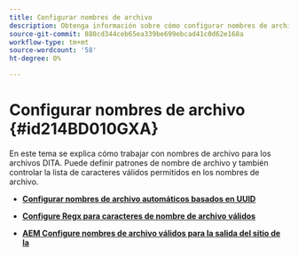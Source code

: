 ```yaml
---
title: Configurar nombres de archivo
description: Obtenga información sobre cómo configurar nombres de archivo
source-git-commit: 880cd344ceb65ea339be699ebcad41c0d62e168a
workflow-type: tm+mt
source-wordcount: '58'
ht-degree: 0%

---
```


# Configurar nombres de archivo {#id214BD010GXA}

En este tema se explica cómo trabajar con nombres de archivo para los archivos DITA. Puede definir patrones de nombre de archivo y también controlar la lista de caracteres válidos permitidos en los nombres de archivo.

- **[Configurar nombres de archivo automáticos basados en UUID](conf-auto-uuid-filenames.md)**

- **[Configure Regx para caracteres de nombre de archivo válidos](conf-file-names-valid-regx.md)**

- **[AEM Configure nombres de archivo válidos para la salida del sitio de la](conf-file-names-valid-regx-aem-site-output.md)**
